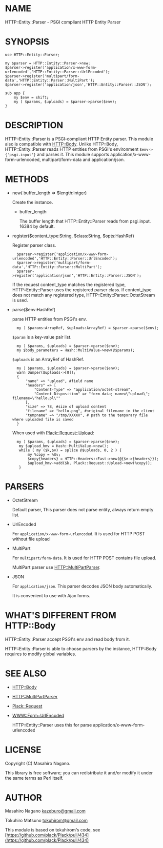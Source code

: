 # NAME

HTTP::Entity::Parser - PSGI compliant HTTP Entity Parser

# SYNOPSIS

    use HTTP::Entity::Parser;

    my $parser = HTTP::Entity::Parser->new;
    $parser->register('application/x-www-form-urlencoded','HTTP::Entity::Parser::UrlEncoded');
    $parser->register('multipart/form-data','HTTP::Entity::Parser::MultiPart');
    $parser->register('application/json','HTTP::Entity::Parser::JSON');

    sub app {
        my $env = shift;
        my ( $params, $uploads) = $parser->parse($env);
    }

# DESCRIPTION

HTTP::Entity::Parser is a PSGI-compliant HTTP Entity parser. This module also is compatible
with [HTTP::Body](https://metacpan.org/pod/HTTP::Body). Unlike HTTP::Body, HTTP::Entity::Parser reads HTTP entities from
PSGI's environment `$env->{'psgi.input'}` and parses it.
This module supports application/x-www-form-urlencoded, multipart/form-data and application/json.

# METHODS

- new( buffer\_length => $length:Intger)

    Create the instance.

    - buffer\_length

        The buffer length that HTTP::Entity::Parser reads from psgi.input. 16384 by default.

- register($content\_type:String, $class:String, $opts:HashRef)

    Register parser class.

        $parser->register('application/x-www-form-urlencoded','HTTP::Entity::Parser::UrlEncoded');
        $parser->register('multipart/form-data','HTTP::Entity::Parser::MultiPart');
        $parser->register('application/json','HTTP::Entity::Parser::JSON');

    If the request content\_type matches the registered type, HTTP::Entity::Parser uses the registered
    parser class. If content\_type does not match any registered type, HTTP::Entity::Parser::OctetStream is used.

- parse($env:HashRef)

    parse HTTP entities from PSGI's env.

        my ( $params:ArrayRef, $uploads:ArrayRef) = $parser->parse($env);

    `$param` is a key-value pair list.

        my ( $params, $uploads) = $parser->parse($env);
        my $body_parameters = Hash::MultiValue->new(@$params);

    `$uploads` is an ArrayRef of HashRef.

        my ( $params, $uploads) = $parser->parse($env);
        warn Dumper($uploads->[0]);
        {
            "name" => "upload", #field name
            "headers" => [
                "Content-Type" => "application/octet-stream",
                "Content-Disposition" => "form-data; name=\"upload\"; filename=\"hello.pl\""
            ],
            "size" => 78, #size of upload content
            "filename" => "hello.png", #original filename in the client
            "tempname" => "/tmp/XXXXX", # path to the temporary file where uploaded file is saved
        }

    When used with [Plack::Request::Upload](https://metacpan.org/pod/Plack::Request::Upload):

        my ( $params, $uploads) = $parser->parse($env);
         my $upload_hmv = Hash::MultiValue->new();
         while ( my ($k,$v) = splice @$uploads, 0, 2 ) {
             my %copy = %$v;
             $copy{headers} = HTTP::Headers::Fast->new(@{$v->{headers}});
             $upload_hmv->add($k, Plack::Request::Upload->new(%copy));
         }

# PARSERS

- OctetStream

    Default parser, This parser does not parse entity, always return empty list.

- UrlEncoded

    For `application/x-www-form-urlencoded`. It is used for HTTP POST without file upload

- MultiPart

    For `multipart/form-data`. It is used for HTTP POST contains file upload.

    MultiPart parser use [HTTP::MultiPartParser](https://metacpan.org/pod/HTTP::MultiPartParser).

- JSON

    For `application/json`. This parser decodes JSON body automatically.

    It is convenient to use with Ajax forms.

# WHAT'S DIFFERENT FROM HTTP::Body

HTTP::Entity::Parser accept PSGI's env and read body from it.

HTTP::Entity::Parser is able to choose parsers by the instance, HTTP::Body requires to modify global variables.

# SEE ALSO

- [HTTP::Body](https://metacpan.org/pod/HTTP::Body)
- [HTTP::MultiPartParser](https://metacpan.org/pod/HTTP::MultiPartParser)
- [Plack::Request](https://metacpan.org/pod/Plack::Request)
- [WWW::Form::UrlEncoded](https://metacpan.org/pod/WWW::Form::UrlEncoded)

    HTTP::Entity::Parser uses this for parse application/x-www-form-urlencoded

# LICENSE

Copyright (C) Masahiro Nagano.

This library is free software; you can redistribute it and/or modify
it under the same terms as Perl itself.

# AUTHOR

Masahiro Nagano <kazeburo@gmail.com>

Tokuhiro Matsuno <tokuhirom@gmail.com>

This module is based on tokuhirom's code, see [https://github.com/plack/Plack/pull/434](https://github.com/plack/Plack/pull/434)
